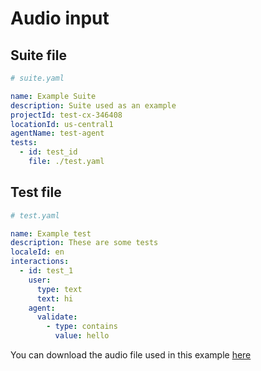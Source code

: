 # Audio input

## Suite file

```yaml
# suite.yaml

name: Example Suite
description: Suite used as an example
projectId: test-cx-346408
locationId: us-central1
agentName: test-agent
tests:
  - id: test_id
    file: ./test.yaml
```

## Test file

```yaml
# test.yaml

name: Example test
description: These are some tests
localeId: en
interactions:
  - id: test_1
    user: 
      type: text
      text: hi
    agent:
      validate:
        - type: contains
          value: hello
```

You can download the audio file used in this example [here](/static/hi.mp3)